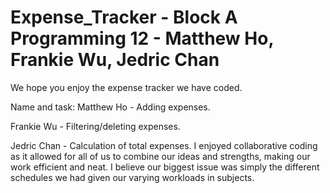 # Expense_Tracker - Block A Programming 12 - Matthew Ho, Frankie Wu, Jedric Chan
We hope you enjoy the expense tracker we have coded.

Name and task:
Matthew Ho - Adding expenses. 

Frankie Wu - Filtering/deleting expenses.

Jedric Chan - Calculation of total expenses. I enjoyed collaborative coding as it allowed for all of us to combine our ideas and strengths, making our work efficient and neat. I believe our biggest issue was simply the different schedules we had given our varying workloads in subjects.
